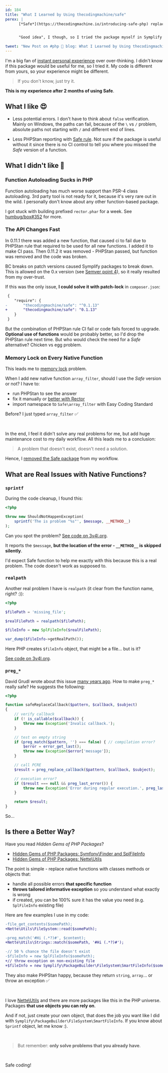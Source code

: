 ```yaml
---
id: 184
title: "What I Learned by Using thecodingmachine/safe"
perex: |
      [*Safe*](https://thecodingmachine.io/introducing-safe-php) replaces PHP native functions like `file_get_contents` with `Safe\file_get_contents`. Native functions return `false` on fail, but *Safe* throw exception instead.


      "Good idea", I though, so I tried the package myself in Symplify and Rector.

tweet: "New Post on #php 🐘 blog: What I Learned by Using thecodingmachine/safe #php #phpgems #nettefw #symfony"
---
```


I'm a big fan of [instant personal experience](/blog/2018/12/06/dont-learn-to-code/) over over-thinking. I didn't know if this package would be useful for me, so I tried it. My code is different from yours, so your experience might be different.

<blockquote class="blockquote text-center">
    If you don't know, just try it.
</blockquote>


**This is my experience after 2 months of using Safe**.

## What I like 😍

- Less potential errors. I don't have to think about `false` verification. Mainly on Windows, the paths can fail, because of the `\` vs `/` problem, absolute paths not starting with `/` and different end of lines.

- Less PHPStan reporting with [Safe rule](https://github.com/thecodingmachine/phpstan-safe-rule). Not sure if the package is useful without it since there is no CI control to tell you where you missed the *Safe* version of a function.

## What I didn't like 🙁

### Function Autoloading Sucks in PHP

Function autoloading has much worse support than PSR-4 class autoloading. 3rd party tool is not ready for it, because it's very rare out in the wild. I personally don't know about any other function-based package.

I got stuck with building prefixed `rector.phar` for a week. See [humbug/box#352](https://github.com/humbug/box/issues/352) for more.

### The API Changes Fast

In 0.11.1 there was added a new function, that caused ci to fail due to PHPStan rule that required to be used for all new functions. I added it to make CI pass. Then 0.11.2 it was removed - PHPStan passed, but function was removed and the code was broken.

BC breaks on patch versions caused Symplify packages to break down. This is allowed on the 0.x version (see [Semver point 4](https://semver.org)), so it really resulted from my over-trust.

If this was the only issue, **I could solve it with patch-lock** in `composer.json`:

```diff
 {
    "require": {
-       "thecodingmachine/safe": "^0.1.13"
+       "thecodingmachine/safe": "0.1.13"
    }
 }
```

But the combination of PHPStan rule CI fail or code fails forced to upgrade. **Optional use of functions** would be probably better, so I'd drop the PHPStan rule next time. But who would check the need for a *Safe* alternative? Chicken vs egg problem.

### Memory Lock on Every Native Function

This leads me to [memory lock](/blog/2018/08/27/why-and-how-to-avoid-the-memory-lock/) problem.

When I add new native function `array_filter`, should I use the *Safe* version or not? I have to:

- run PHPStan to see the answer
- fix it manually or [better with Rector](https://github.com/thecodingmachine/safe#automated-refactoring)
- import namespace to `Safe\array_filter` with Easy Coding Standard

Before? I just typed `array_filter` ✅

<br>

In the end, I feel it didn't solve any real problems for me, but add huge maintenance cost to my daily workflow. All this leads me to a conclusion:

<blockquote class="blockquote text-center">
    A problem that doesn't exist, doesn't need a solution.
</blockquote>

Hence, I [removed the Safe package](https://github.com/symplify/symplify/pull/1409/files) from my workflow.

## What are Real Issues with Native Functions?

### `sprintf`

During the code cleanup, I found this:

```php
<?php

throw new ShouldNotHappenException(
    sprintf('The is problem "%s"', $message, __METHOD__)
);
```

Can you spot the problem? [See code on 3v4l.org](https://3v4l.org/5bmvp).

It reports the `$message`, **but the location of the error - `__METHOD__` is skipped silently**.

I'd expect Safe function to help me exactly with this because this is a real problem. The code doesn't work as supposed to.

### `realpath`

Another real problem I have is `realpath` (it clear from the function name, right? :)):

```php
<?php

$filePath = 'missing_file';

$realFilePath = realpath($filePath);

$fileInfo = new SplFileInfo($realFilePath);

var_dump($fileInfo->getRealPath());
```

Here PHP creates `$fileInfo` object, that might be a file... but is it?

[See code on 3v4l.org](https://3v4l.org/Xflr4).

### `preg_*`

David Grudl wrote about this issue [many years ago](https://phpfashion.com/zradne-regularni-vyrazy-v-php). How to make `preg_*` really safe? He suggests the following:

```php
<?php

function safeReplaceCallback($pattern, $callback, $subject)
{
    // verify callback
    if (! is_callable($callback)) {
        throw new Exception('Invalic callback.');
    }

    // test on empty string
    if (preg_match($pattern, '') === false) { // compilation error?
        $error = error_get_last();
        throw new Exception($error['message']);
    }

    // call PCRE
    $result = preg_replace_callback($pattern, $callback, $subject);

    // execution error?
    if ($result === null && preg_last_error()) {
        throw new Exception('Error during regular execution.', preg_last_error());
    }

    return $result;
}
```

So...

## Is there a Better Way?

Have you read *Hidden Gems of PHP Packages*?

- [Hidden Gems of PHP Packages: Symfony\Finder and SplFileInfo](/blog/2018/08/13/hidden-gems-of-php-packages-symfony-finder-and-spl-file-info/)
- [Hidden Gems of PHP Packages: Nette\Utils](/blog/2018/07/30/hidden-gems-of-php-packages-nette-utils/)

The point is simple - replace native functions with classes methods or objects that:

- handle all possible errors **that specific function**
- **throws tailored informative exception** so you understand what exactly is wrong
- if created, you can be 100% sure it has the value you need (e.g. `SplFileInfo` existing file)

Here are few examples I use in my code:

```diff
-file_get_contents($somePath);
+Nette\Utils\FileSystem::read($somePath);
```

```diff
-preg_match('#Hi (.*?)#', $content);
+Nette\Utils\Strings::match($somePath, '#Hi (.*?)#');
```

```diff
-// 50 % chance the file doesn't exist
-$fileInfo = new SplFileInfo($somePath);
+// throw exception on non-existing file
+$fileInfo = new Symplify\PackageBuilder\FileSystem\SmartFileInfo($somePath);
```

They also make PHPStan happy, because they return `string`, `array`... or throw an exception ✅

<br>

I love [Nette\Utils](https://github.com/nette/utils) and there are more packages like this in the PHP universe. Packages **that use objects you can rely on**.

And if not, just create your own object, that does the job you want like I did with `Symplify\PackageBuilder\FileSystem\SmartFileInfo`. If you know about `Sprintf` object, let me know :).

<br>

<blockquote class="blockquote text-center">
    But remember: <strong>only solve problems that you already have</strong>.
</blockquote>

<br>

Safe coding!
